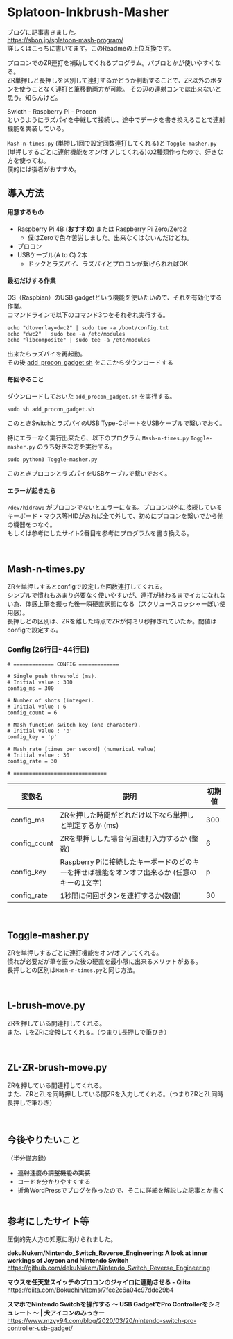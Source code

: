 # Splatoon-Inkbrush-Masher

ブログに記事書きました。  
https://sbon.jp/splatoon-mash-program/  
詳しくはこっちに書いてます。このReadmeの上位互換です。  

プロコンでのZR連打を補助してくれるプログラム。パブロとかが使いやすくなる。  
ZR単押しと長押しを区別して連打するかどうか判断することで、ZR以外のボタンを使うことなく連打と筆移動両方が可能。
その辺の連射コンでは出来ないと思う。知らんけど。  

Swicth - Raspberry Pi - Procon  
というようにラズパイを中継して接続し、途中でデータを書き換えることで連射機能を実装している。  

`Mash-n-times.py` (単押し1回で設定回数連打してくれる)と `Toggle-masher.py` (単押しするごとに連射機能をオン/オフしてくれる)の2種類作ったので、好きな方を使ってね。  
僕的には後者がおすすめ。

## 導入方法
#### 用意するもの
- Raspberry Pi 4B (**おすすめ**) または Raspberry Pi Zero/Zero2
  - 僕はZeroで色々苦労しました。出来なくはないんだけどね。
- プロコン
- USBケーブル(A to C) 2本
  - ドックとラズパイ、ラズパイとプロコンが繋げられればOK  

#### 最初だけする作業
OS（Raspbian）のUSB gadgetという機能を使いたいので、それを有効化する作業。  
コマンドラインで以下のコマンド3つをそれぞれ実行する。  
~~~
echo "dtoverlay=dwc2" | sudo tee -a /boot/config.txt
echo "dwc2" | sudo tee -a /etc/modules
echo "libcomposite" | sudo tee -a /etc/modules
~~~
出来たらラズパイを再起動。  
その後 [add_procon_gadget.sh](https://gist.github.com/mzyy94/60ae253a45e2759451789a117c59acf9#file-add_procon_gadget-sh) をここからダウンロードする

#### 毎回やること
ダウンロードしておいた `add_procon_gadget.sh` を実行する。
~~~
sudo sh add_procon_gadget.sh
~~~
このときSwitchとラズパイのUSB Type-CポートをUSBケーブルで繋いでおく。  
  
特にエラーなく実行出来たら、以下のプログラム `Mash-n-times.py` `Toggle-masher.py` のうち好きな方を実行する。  
~~~
sudo python3 Toggle-masher.py
~~~
このときプロコンとラズパイをUSBケーブルで繋いでおく。  

#### エラーが起きたら
`/dev/hidraw0` がプロコンでないとエラーになる。プロコン以外に接続しているキーボード・マウス等HIDがあれば全て外して、初めにプロコンを繋いでから他の機器をつなぐ。  
もしくは参考にしたサイト2番目を参考にプログラムを書き換える。


&nbsp;
## Mash-n-times.py
ZRを単押しするとconfigで設定した回数連打してくれる。  
シンプルで慣れもあまり必要なく使いやすいが、連打が終わるまでイカになれない為、体感上筆を振った後一瞬硬直状態になる（スクリュースロッシャーぽい使用感）。  
長押しとの区別は、ZRを離した時点でZRが何ミリ秒押されていたか。閾値はconfigで設定する。  

### Config (26行目~44行目)
~~~
# ============= CONFIG =============

# Single push threshold (ms).
# Initial value : 300
config_ms = 300

# Number of shots (integer).
# Initial value : 6
config_count = 6

# Mash function switch key (one character).
# Initial value : 'p'
config_key = 'p'

# Mash rate [times per second] (numerical value)
# Initial value : 30
config_rate = 30

# ==============================
~~~
|変数名|説明|初期値|
----|----|---- 
|config_ms|ZRを押した時間がどれだけ以下なら単押しと判定するか (ms)|300|
|config_count|ZRを単押しした場合何回連打入力するか (整数)|6|
|config_key|Raspberry Piに接続したキーボードのどのキーを押せば機能をオンオフ出来るか (任意のキーの1文字)|p|
|config_rate|1秒間に何回ボタンを連打するか(数値)|30|

&nbsp;
## Toggle-masher.py
ZRを単押しするごとに連打機能をオン/オフしてくれる。  
慣れが必要だが筆を振った後の硬直を最小限に出来るメリットがある。  
長押しとの区別は`Mash-n-times.py`と同じ方法。  

&nbsp;
## L-brush-move.py
ZRを押している間連打してくれる。  
また、LをZRに変換してくれる。（つまりL長押しで筆ひき）  

&nbsp;
## ZL-ZR-brush-move.py
ZRを押している間連打してくれる。  
また、ZRとZLを同時押ししている間ZRを入力してくれる。（つまりZRとZL同時長押しで筆ひき）  

&nbsp;

## 今後やりたいこと
（半分備忘録）  
- ~~連射速度の調整機能の実装~~
- ~~コードを分かりやすくする~~  
- 折角WordPressでブログを作ったので、そこに詳細を解説した記事とか書く
&nbsp;

## 参考にしたサイト等
圧倒的先人方の知恵に助けられました。  

**dekuNukem/Nintendo_Switch_Reverse_Engineering: A look at inner workings of Joycon and Nintendo Switch**  
https://github.com/dekuNukem/Nintendo_Switch_Reverse_Engineering  

**マウスを任天堂スイッチのプロコンのジャイロに連動させる - Qiita**  
https://qiita.com/Bokuchin/items/7fee2c6a04c97dde29b4  

**スマホでNintendo Switchを操作する 〜 USB GadgetでPro Controllerをシミュレート 〜 | 犬アイコンのみっきー**
https://www.mzyy94.com/blog/2020/03/20/nintendo-switch-pro-controller-usb-gadget/  

